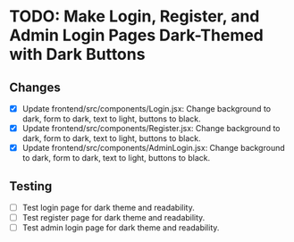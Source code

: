 # TODO: Make Login, Register, and Admin Login Pages Dark-Themed with Dark Buttons

## Changes
- [x] Update frontend/src/components/Login.jsx: Change background to dark, form to dark, text to light, buttons to black.
- [x] Update frontend/src/components/Register.jsx: Change background to dark, form to dark, text to light, buttons to black.
- [x] Update frontend/src/components/AdminLogin.jsx: Change background to dark, form to dark, text to light, buttons to black.

## Testing
- [ ] Test login page for dark theme and readability.
- [ ] Test register page for dark theme and readability.
- [ ] Test admin login page for dark theme and readability.
